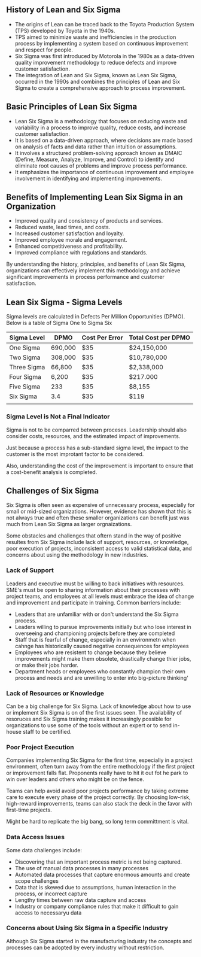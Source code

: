 ## History of Lean and Six Sigma

-   The origins of Lean can be traced back to the Toyota Production System (TPS) developed by Toyota in the 1940s.
-   TPS aimed to minimize waste and inefficiencies in the production process by implementing a system based on continuous improvement and respect for people.
-   Six Sigma was first introduced by Motorola in the 1980s as a data-driven quality improvement methodology to reduce defects and improve customer satisfaction.
-   The integration of Lean and Six Sigma, known as Lean Six Sigma, occurred in the 1990s and combines the principles of Lean and Six Sigma to create a comprehensive approach to process improvement.

## Basic Principles of Lean Six Sigma

-   Lean Six Sigma is a methodology that focuses on reducing waste and variability in a process to improve quality, reduce costs, and increase customer satisfaction.
-   It is based on a data-driven approach, where decisions are made based on analysis of facts and data rather than intuition or assumptions.
-   It involves a structured problem-solving approach known as DMAIC (Define, Measure, Analyze, Improve, and Control) to identify and eliminate root causes of problems and improve process performance.
-   It emphasizes the importance of continuous improvement and employee involvement in identifying and implementing improvements.

## Benefits of Implementing Lean Six Sigma in an Organization

-   Improved quality and consistency of products and services.
-   Reduced waste, lead times, and costs.
-   Increased customer satisfaction and loyalty.
-   Improved employee morale and engagement.
-   Enhanced competitiveness and profitability.
-   Improved compliance with regulations and standards.

By understanding the history, principles, and benefits of Lean Six Sigma, organizations can effectively implement this methodology and achieve significant improvements in process performance and customer satisfaction.

## Lean Six Sigma - Sigma Levels

Sigma levels are calculated in Defects Per Million Opportunities (DPMO). Below is a table of Sigma One to Sigma Six

| Sigma Level | DPMO    | Cost Per Error | Total Cost per DPMO |
| ----------- | ------- | -------------- | ------------------- |
| One Sigma   | 690,000 | $35            | $24,150,000         |
| Two Sigma   | 308,000 | $35            | $10,780,000         |
| Three Sigma | 66,800  | $35            | $2,338,000          |
| Four Sigma  | 6,200   | $35            | $217.000            |
| Five Sigma  | 233     | $35            | $8,155              |
| Six Sigma   | 3.4     | $35            | $119                |
|             |         |                |                     |

### Sigma Level is Not a Final Indicator

Sigma is not to be comparred between proceses. Leadership should also consider costs, resources, and the estimated impact of improvements. 

Just because a process has a sub-standard sigma level, the impact to the customer is the most improtant factor to be considered. 

Also, understanding the cost of the improvement is important to ensure that a cost-benefit analysis is completed.

## Challenges of Six Sigma

Six Sigma is often seen as expensive of unnecessary process, especially for small or mid-sized organizations. However, evidence has shown that this is not always true and often these smaller organizations can benefit just was much from Lean Six Sigma as larger orgnaizations.

Some obstacles and challenges that oftern stand in the way of positive resultes from Six Sigma include lack of support, resources, or knowledge, poor execution of projects, inconsistent access to valid statistical data, and concerns about using the methodology in new industries.

### Lack of Support

Leaders and executive must be willing to back initiatives with resources. SME's must be open to sharing information about their processes with project teams, and employees at all levels must embrace the idea of change and improvement and participate in training. Common barriers include:

-   Leaders that are unfamiliar with or don't understand the Six Sigma process.
-   Leaders willing to pursue improvements initially but who lose interest in overseeing and championing projects before they are completed
-   Staff that is fearful of change, especially in an environmetn when cahnge has historically caused negative consequences for employees
-   Employees who are resistent to change because they believe improvements might make them obsolete, drastically change thier jobs, or make their jobs harder.
- Department heads or employees who constantly champion their own process and needs and are unwilling to enter into big-picture thinking'

### Lack of Resources or Knowledge

Can be a big challenge for Six Sigma. Lack of knowledge about how to use or implement Six Sigma is on of the first issues seen. The availability of resoruces and Six Sigma training makes it increasingly possible for organizations to use some of the tools without an expert or to send in-house staff to be certified.

### Poor Project Execution

Companies implementing Six Sigma for the first time, especially in a project environment, often turn away from the entire methodology if the first project or improvement falls flat. Proponents really have to hit it out fot he park to win over leaders and others who might be on the fence.

Teams can help avoid avoid poor projects performance by taking extreme care to execute every phase of the project correctly. By choosing low-risk, high-reward improvements, teams can also stack the deck in the favor with first-time projects. 

Might be hard to replicate the big bang, so long term committment is vital.

### Data Access Issues

Some data challenges include:

-   Discovering that an important process metric is not being captured.
-   The use of manual data processes in many processes
-   Automated data processes that capture enormous amounts and create scope challenges
- Data that is skewed due to assumptions, human interaction in the process, or incorrect capture
- Lengthy times between raw data capture and access
- Industry or company compliance rules that make it difficult to gain access to necessaryu data

### Concerns about Using Six Sigma in a Specific Industry

Although Six Sigma started in the manufacturing industry the concepts and processes can be adopted by every industry without restriction.